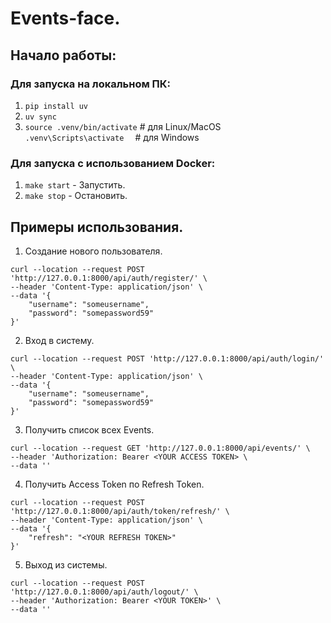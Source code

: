 # Events-face.

## Начало работы:
### Для запуска на локальном ПК:
1. `pip install uv`
2. `uv sync`
3. `source .venv/bin/activate`  # для Linux/MacOS\
`.venv\Scripts\activate  `   # для Windows

### Для запуска с использованием Docker:
1. `make start` - Запустить.
2. `make stop` - Остановить.

## Примеры использования.
1. Создание нового пользователя.
```
curl --location --request POST 'http://127.0.0.1:8000/api/auth/register/' \
--header 'Content-Type: application/json' \
--data '{
    "username": "someusername",
    "password": "somepassword59"
}'
```
2. Вход в систему.
```
curl --location --request POST 'http://127.0.0.1:8000/api/auth/login/' \
--header 'Content-Type: application/json' \
--data '{
    "username": "someusername",
    "password": "somepassword59"
}'
```
3. Получить список всех Events.
```
curl --location --request GET 'http://127.0.0.1:8000/api/events/' \
--header 'Authorization: Bearer <YOUR ACCESS TOKEN> \
--data ''
```
4. Получить Access Token по Refresh Token.
```
curl --location --request POST 'http://127.0.0.1:8000/api/auth/token/refresh/' \
--header 'Content-Type: application/json' \
--data '{
    "refresh": "<YOUR REFRESH TOKEN>"
}'
```
5. Выход из системы.
```
curl --location --request POST 'http://127.0.0.1:8000/api/auth/logout/' \
--header 'Authorization: Bearer <YOUR TOKEN>' \
--data ''
```